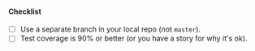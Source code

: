 #### Checklist

* [ ] Use a separate branch in your local repo (not `master`).
* [ ] Test coverage is 90% or better (or you have a story for why it's ok).
